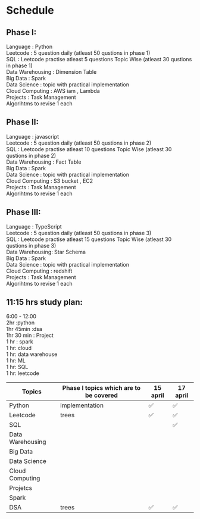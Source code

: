 # Schedule

## Phase I: 

Language : Python<br>
Leetcode : 5 question daily (atleast 50 qustions in phase 1)<br>
SQL : Leetcode practise atleast 5 questions Topic Wise (atleast 30 qustions in phase 1)<br>
Data Warehousing : Dimension Table<br>
Big Data : Spark <br>
Data Science :  topic with practical implementation<br>
Cloud Computing :  AWS iam , Lambda<br>
Projects : Task Management<br>
Algorihtms to revise 1 each 

## Phase II:
Language : javascript<br>
Leetcode : 5 question daily (atleast 50 qustions in phase 2)<br>
SQL : Leetcode practise atleast 10 questions Topic Wise (atleast 30 qustions in phase 2)<br>
Data Warehousing : Fact Table<br>
Big Data : Spark<br>
Data Science :  topic with practical implementation<br>
Cloud Computing : S3 bucket , EC2<br>
Projects : Task Management <br>
Algorihtms to revise 1 each 

## Phase III:
Language : TypeScript<br>
Leetcode : 5 question daily (atleast 50 qustions in phase 3)<br>
SQL : Leetcode practise atleast 15 questions Topic Wise (atleast 30 qustions in phase 3)<br>
Data Warehousing: Star Schema<br>
Big Data : Spark<br>
Data Science : topic with practical implementation<br>
Cloud Computing : redshift<br>
Projects : Task Management <br>
Algorihtms to revise 1 each  

## 11:15 hrs study plan:
6:00 - 12:00<br>
2hr :python<br>
1hr 45min :dsa<br>
1hr 30 min : Project<br>
1 hr : spark<br>
1 hr: cloud<br>
1 hr: data warehouse<br>
1 hr: ML<br>
1 hr: SQL<br>
1 hr: leetcode<br>

| Topics            | Phase I topics which are to be covered |  15 april | 17 april  |
| ------------------| --------                               | ----------        |-----------|
| Python            | implementation                         |:white_check_mark:| :white_check_mark:|
| Leetcode          |  trees                                 | :white_check_mark: | :white_check_mark:          |
| SQL               |                                        |                   |  :white_check_mark:         |
| Data Warehousing  |                                        |                   |           |
| Big Data          |                                        |                   |           |
| Data Science      |                                        |                   |           |
| Cloud Computing   |                                        |                   |           |
| Projetcs          |                                        |                   |           |
| Spark             |                                        |                   |           | 
| DSA               | trees                                  | :white_check_mark:        |:white_check_mark:|
